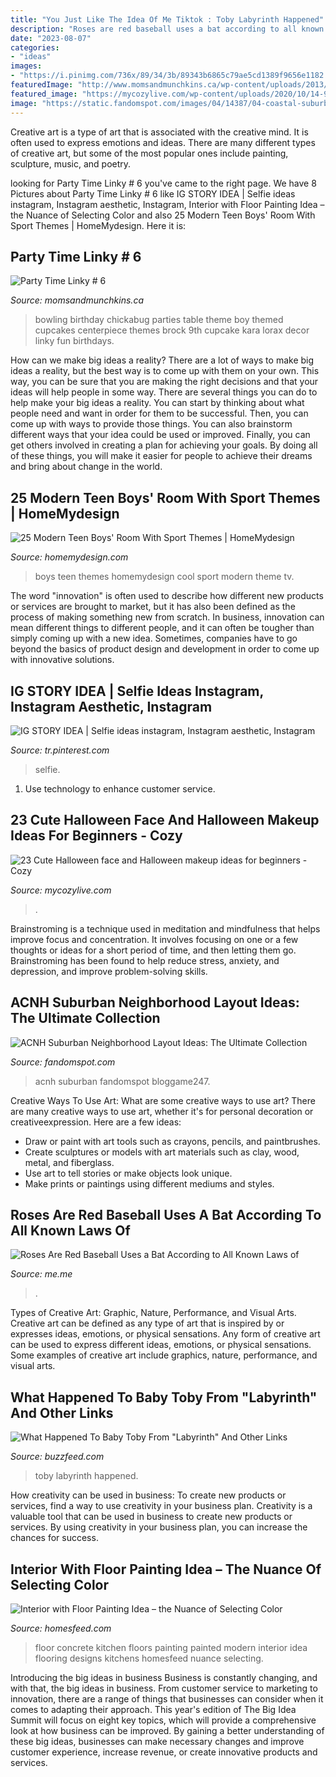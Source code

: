 ```yaml
---
title: "You Just Like The Idea Of Me Tiktok : Toby Labyrinth Happened"
description: "Roses are red baseball uses a bat according to all known laws of"
date: "2023-08-07"
categories:
- "ideas"
images:
- "https://i.pinimg.com/736x/89/34/3b/89343b6865c79ae5cd1389f9656e1182.jpg"
featuredImage: "http://www.momsandmunchkins.ca/wp-content/uploads/2013/09/Bowling_party_Chickabug_1.jpg"
featured_image: "https://mycozylive.com/wp-content/uploads/2020/10/14-9.jpg"
image: "https://static.fandomspot.com/images/04/14387/04-coastal-suburb-area-acnh.jpg"
---
```



Creative art is a type of art that is associated with the creative mind. It is often used to express emotions and ideas. There are many different types of creative art, but some of the most popular ones include painting, sculpture, music, and poetry.

	

		
looking for Party Time Linky # 6 you've came to the right page. We have 8 Pictures about Party Time Linky # 6 like IG STORY IDEA | Selfie ideas instagram, Instagram aesthetic, Instagram, Interior with Floor Painting Idea – the Nuance of Selecting Color and also 25 Modern Teen Boys&#039; Room With Sport Themes | HomeMydesign. Here it is:
		
    
## Party Time Linky # 6

<img loading=lazy src="http://www.momsandmunchkins.ca/wp-content/uploads/2013/09/Bowling_party_Chickabug_1.jpg" onerror="this.onerror=null;this.src='https://tse3.mm.bing.net/th?id=OIP.hR5mS9yT2hEH28UrDGZm3QAAAA&amp;pid=15.1';" alt="Party Time Linky # 6">

_Source: momsandmunchkins.ca_

>bowling birthday chickabug parties table theme boy themed cupcakes centerpiece themes brock 9th cupcake kara lorax decor linky fun birthdays. 

	

How can we make big ideas a reality?
There are a lot of ways to make big ideas a reality, but the best way is to come up with them on your own. This way, you can be sure that you are making the right decisions and that your ideas will help people in some way. There are several things you can do to help make your big ideas a reality. You can start by thinking about what people need and want in order for them to be successful. Then, you can come up with ways to provide those things. You can also brainstorm different ways that your idea could be used or improved. Finally, you can get others involved in creating a plan for achieving your goals. By doing all of these things, you will make it easier for people to achieve their dreams and bring about change in the world.

    
## 25 Modern Teen Boys&#039; Room With Sport Themes | HomeMydesign

<img loading=lazy src="http://homemydesign.com/wp-content/uploads/2017/02/nfl-boys-room-theme-with-big-screen-tv.jpg" onerror="this.onerror=null;this.src='https://tse4.mm.bing.net/th?id=OIP.9YXGCq6G99rfxAC8U-PnxQHaLI&amp;pid=15.1';" alt="25 Modern Teen Boys&#039; Room With Sport Themes | HomeMydesign">

_Source: homemydesign.com_

>boys teen themes homemydesign cool sport modern theme tv. 

	

The word "innovation" is often used to describe how different new products or services are brought to market, but it has also been defined as the process of making something new from scratch. In business, innovation can mean different things to different people, and it can often be tougher than simply coming up with a new idea. Sometimes, companies have to go beyond the basics of product design and development in order to come up with innovative solutions.

    
## IG STORY IDEA | Selfie Ideas Instagram, Instagram Aesthetic, Instagram

<img loading=lazy src="https://i.pinimg.com/736x/89/34/3b/89343b6865c79ae5cd1389f9656e1182.jpg" onerror="this.onerror=null;this.src='https://tse4.mm.bing.net/th?id=OIP.Ag70oH92aad8uf9ZrnmTsAHaNK&amp;pid=15.1';" alt="IG STORY IDEA | Selfie ideas instagram, Instagram aesthetic, Instagram">

_Source: tr.pinterest.com_

>selfie. 

	

1. Use technology to enhance customer service.

    
## 23 Cute Halloween Face And Halloween Makeup Ideas For Beginners - Cozy

<img loading=lazy src="https://mycozylive.com/wp-content/uploads/2020/10/14-9.jpg" onerror="this.onerror=null;this.src='https://tse4.mm.bing.net/th?id=OIP.79j_31YSoW4q60Ejt5LStgHaIz&amp;pid=15.1';" alt="23 Cute Halloween face and Halloween makeup ideas for beginners - Cozy">

_Source: mycozylive.com_

>. 

	

Brainstroming is a technique used in meditation and mindfulness that helps improve focus and concentration. It involves focusing on one or a few thoughts or ideas for a short period of time, and then letting them go. Brainstroming has been found to help reduce stress, anxiety, and depression, and improve problem-solving skills.

    
## ACNH Suburban Neighborhood Layout Ideas: The Ultimate Collection

<img loading=lazy src="https://static.fandomspot.com/images/04/14387/04-coastal-suburb-area-acnh.jpg" onerror="this.onerror=null;this.src='https://tse1.mm.bing.net/th?id=OIP.gS_Q9ti__zcX5FPZhpDybAHaHa&amp;pid=15.1';" alt="ACNH Suburban Neighborhood Layout Ideas: The Ultimate Collection">

_Source: fandomspot.com_

>acnh suburban fandomspot bloggame247. 

	

Creative Ways To Use Art: What are some creative ways to use art?
There are many creative ways to use art, whether it's for personal decoration or creativeexpression. Here are a few ideas: 
- Draw or paint with art tools such as crayons, pencils, and paintbrushes.
- Create sculptures or models with art materials such as clay, wood, metal, and fiberglass.
- Use art to tell stories or make objects look unique.
- Make prints or paintings using different mediums and styles.

    
## Roses Are Red Baseball Uses A Bat According To All Known Laws Of

<img loading=lazy src="https://pics.me.me/thumb_roses-are-red-baseball-uses-a-bat-according-to-all-63461350.png" onerror="this.onerror=null;this.src='https://tse2.mm.bing.net/th?id=OIP.uiHF63zW1q0CNCXopsLe5AAAAA&amp;pid=15.1';" alt="Roses Are Red Baseball Uses a Bat According to All Known Laws of">

_Source: me.me_

>. 

	

Types of Creative Art: Graphic, Nature, Performance, and Visual Arts.
Creative art can be defined as any type of art that is inspired by or expresses ideas, emotions, or physical sensations. Any form of creative art can be used to express different ideas, emotions, or physical sensations. Some examples of creative art include graphics, nature, performance, and visual arts.

    
## What Happened To Baby Toby From &quot;Labyrinth&quot; And Other Links

<img loading=lazy src="https://img.buzzfeed.com/buzzfeed-static/static/campaign_images/web05/2012/8/23/15/what-happened-to-baby-toby-from-labyrinth-and-oth-1-25183-1345750866-0_big.jpg" onerror="this.onerror=null;this.src='https://tse4.mm.bing.net/th?id=OIP.UCjJ0QOZg9zx0to7cFgBVwEyDL&amp;pid=15.1';" alt="What Happened To Baby Toby From &quot;Labyrinth&quot; And Other Links">

_Source: buzzfeed.com_

>toby labyrinth happened. 

	

How creativity can be used in business: To create new products or services, find a way to use creativity in your business plan.
Creativity is a valuable tool that can be used in business to create new products or services. By using creativity in your business plan, you can increase the chances for success.

    
## Interior With Floor Painting Idea – The Nuance Of Selecting Color

<img loading=lazy src="https://homesfeed.com/wp-content/uploads/2015/10/spacious-kitchen-design-with-large-bar-and-stools-and-pendant-and-double-height-interior-and-skylight-and-black-floor-painting-idea.jpg" onerror="this.onerror=null;this.src='https://tse1.mm.bing.net/th?id=OIP.Fp-nQbRTNjO6w9s_6cTBwwHaEu&amp;pid=15.1';" alt="Interior with Floor Painting Idea – the Nuance of Selecting Color">

_Source: homesfeed.com_

>floor concrete kitchen floors painting painted modern interior idea flooring designs kitchens homesfeed nuance selecting. 

	

Introducing the big ideas in business
Business is constantly changing, and with that, the big ideas in business. From customer service to marketing to innovation, there are a range of things that businesses can consider when it comes to adapting their approach. 
This year's edition of The Big Idea Summit will focus on eight key topics, which will provide a comprehensive look at how business can be improved. By gaining a better understanding of these big ideas, businesses can make necessary changes and improve customer experience, increase revenue, or create innovative products and services.

